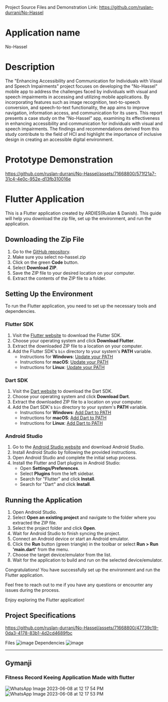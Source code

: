 Project Source Files and Demonstration
Link: https://github.com/ruslan-durrani/No-Hassel

# Application name
No-Hassel
# Description
The "Enhancing Accessibility and Communication for Individuals with Visual and Speech
Impairments" project focuses on developing the "No-Hassel" mobile app to address the
challenges faced by individuals with visual and speech impairments in accessing and utilizing
mobile applications. By incorporating features such as image recognition, text-to-speech
conversion, and speech-to-text functionality, the app aims to improve navigation,
information access, and communication for its users. This report presents a case study on
the "No-Hassel" app, examining its effectiveness in enhancing accessibility and
communication for individuals with visual and speech impairments. The findings and
recommendations derived from this study contribute to the field of HCI and highlight the
importance of inclusive design in creating an accessible digital environment. 

# Prototype Demonstration

https://github.com/ruslan-durrani/No-Hassel/assets/71668800/571f21a7-31c4-4e0c-952e-d13fb310016e


# Flutter Application

This is a Flutter application created by ARDIES(Ruslan & Danish). This guide will help you download the zip file, set up the environment, and run the application.

## Downloading the Zip File

1. Go to the [GitHub repository]([link-to-your-repository](https://github.com/ruslan-durrani/No-Hassel/blob/main/no_hassel.zip)).
2. Make sure you select no-hassel.zip
3. Click on the green **Code** button.
4. Select **Download ZIP**.
5. Save the ZIP file to your desired location on your computer.
6. Extract the contents of the ZIP file to a folder.

## Setting Up the Environment

To run the Flutter application, you need to set up the necessary tools and dependencies.

### Flutter SDK

1. Visit the [Flutter website](https://flutter.dev) to download the Flutter SDK.
2. Choose your operating system and click **Download Flutter**.
3. Extract the downloaded ZIP file to a location on your computer.
4. Add the Flutter SDK's `bin` directory to your system's **PATH** variable.
   - Instructions for **Windows**: [Update your PATH](https://flutter.dev/docs/get-started/install/windows#update-your-path)
   - Instructions for **macOS**: [Update your PATH](https://flutter.dev/docs/get-started/install/macos#update-your-path)
   - Instructions for **Linux**: [Update your PATH](https://flutter.dev/docs/get-started/install/linux#update-your-path)

### Dart SDK

1. Visit the [Dart website](https://dart.dev) to download the Dart SDK.
2. Choose your operating system and click **Download Dart**.
3. Extract the downloaded ZIP file to a location on your computer.
4. Add the Dart SDK's `bin` directory to your system's **PATH** variable.
   - Instructions for **Windows**: [Add Dart to PATH](https://dart.dev/tools/sdk/archive#add-dart-to-path)
   - Instructions for **macOS**: [Add Dart to PATH](https://dart.dev/tools/sdk/archive#add-dart-to-path)
   - Instructions for **Linux**: [Add Dart to PATH](https://dart.dev/tools/sdk/archive#add-dart-to-path)

### Android Studio

1. Go to the [Android Studio website](https://developer.android.com/studio) and download Android Studio.
2. Install Android Studio by following the provided instructions.
3. Open Android Studio and complete the initial setup process.
4. Install the Flutter and Dart plugins in Android Studio:
   - Open **Settings/Preferences**.
   - Select **Plugins** from the left sidebar.
   - Search for "Flutter" and click **Install**.
   - Search for "Dart" and click **Install**.

## Running the Application

1. Open Android Studio.
2. Select **Open an existing project** and navigate to the folder where you extracted the ZIP file.
3. Select the project folder and click **Open**.
4. Wait for Android Studio to finish syncing the project.
5. Connect an Android device or start an Android emulator.
6. Click the **Run** button (green triangle) in the toolbar or select **Run > Run 'main.dart'** from the menu.
7. Choose the target device/emulator from the list.
8. Wait for the application to build and run on the selected device/emulator.

Congratulations! You have successfully set up the environment and run the Flutter application.

Feel free to reach out to me if you have any questions or encounter any issues during the process.

Enjoy exploring the Flutter application!

## Project Specifications

https://github.com/ruslan-durrani/No-Hassel/assets/71668800/47739c19-0da3-4178-83b1-4d2cd4689fbc

Files
![image](https://github.com/ruslan-durrani/No-Hassel/assets/71668800/d9c806f5-1269-43b7-8a66-10b29427b777)
Dependencies
![image](https://github.com/ruslan-durrani/No-Hassel/assets/71668800/d49f1e24-2f68-49d5-816a-70316ead180f)

______
## Gymanji 
### Fitness Record Keeing Application Made with flutter

![WhatsApp Image 2023-06-08 at 12 17 54 PM](https://github.com/ruslan-durrani/Projects/assets/71668800/719d8436-30df-4439-b2d1-013f7b03ab70)
![WhatsApp Image 2023-06-08 at 12 17 53 PM](https://github.com/ruslan-durrani/Projects/assets/71668800/01fc0844-00ce-4848-9d1f-7922cafad1fa)

